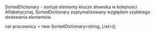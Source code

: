 ﻿SortedDictionary - sortuje elementy klucze słownika w kolejności Alfabetycznej.
SortedDictionary zoptymalizowany względem szybkiego dodawania elementów. 

var pracownicy = new SortedDictionary<string, List<Pracownik>>();

